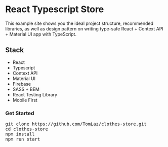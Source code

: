 <h1>React Typescript Store</h1>
<p>This example site shows you the ideal project structure, recommended libraries, as well as design pattern on writing type-safe React + Context API + Material UI app with TypeScript.</p>
  
 <h2>Stack</h2>
<ul>
<li>React</li>
<li>Typescript</li>
<li>Context API</li>
<li>Material UI</li>
<li>Firebase</li>
<li>SASS + BEM</li>
<li>React Testing Library</li>
<li>Mobile First</li>
</ul>

<h3>Get Started</h3>
<pre>
git clone https://github.com/TomLaz/clothes-store.git
cd clothes-store
npm install
npm run start</pre>
